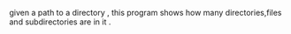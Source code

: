 given a path to a directory , this program shows how many directories,files and subdirectories are in it . 

